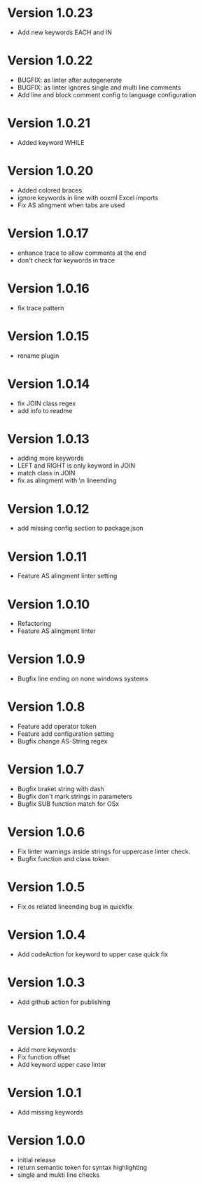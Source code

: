 # Version 1.0.23
- Add new keywords EACH and IN

# Version 1.0.22
- BUGFIX: as linter after autogenerate
- BUGFIX: as linter ignores single and multi line comments
- Add line and block comment config to language configuration

# Version 1.0.21
- Added keyword WHILE

# Version 1.0.20
- Added colored braces
- ignore keywords in line with ooxml Excel imports
- Fix AS alingment when tabs are used

# Version 1.0.17
- enhance trace to allow comments at the end
- don't check for keywords in trace

# Version 1.0.16
- fix trace pattern

# Version 1.0.15
- rename plugin

# Version 1.0.14
- fix JOIN class regex
- add info to readme

# Version 1.0.13
- adding more keywords
- LEFT and RIGHT is only keyword in JOIN
- match class in JOIN
- fix as alingment with \n lineending

# Version 1.0.12
- add missing config section to package.json

# Version 1.0.11
- Feature AS alingment linter setting

# Version 1.0.10
- Refactoring
- Feature AS alingment linter

# Version 1.0.9
- Bugfix line ending on none windows systems

# Version 1.0.8
- Feature add operator token
- Feature add configuration setting
- Bugfix change AS-String regex

# Version 1.0.7
- Bugfix braket string with dash
- Bugfix don't mark strings in parameters
- Bugfix SUB function match for OSx

# Version 1.0.6
- Fix linter warnings inside strings for uppercase linter check.
- Bugfix function and class token

# Version 1.0.5
- Fix os related lineending bug in quickfix

# Version 1.0.4
- Add codeAction for keyword to upper case quick fix

# Version 1.0.3
- Add github action for publishing

# Version 1.0.2
- Add more keywords
- Fix function offset
- Add keyword upper case linter

# Version 1.0.1
- Add missing keywords

# Version 1.0.0
- initial release
- return semantic token for syntax highlighting
- single and mukti line checks
